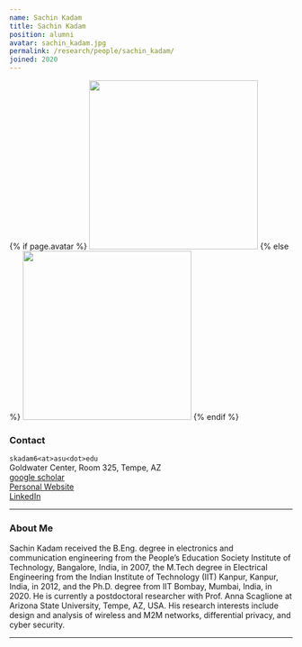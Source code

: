```yaml
---
name: Sachin Kadam
title: Sachin Kadam
position: alumni
avatar: sachin_kadam.jpg
permalink: /research/people/sachin_kadam/
joined: 2020
---
```


{% if page.avatar %}
<img width="300" src="{{site.baseurl}}/images/people/{{page.avatar}}" data-action="zoom">
{% else %}
<img width="300" src="https://evansheline.com/wp-content/uploads/2011/02/facebook-Storm-Trooper.jpg"  data-action="zoom">
{% endif %}

### Contact

<i class="fa fa-envelope-o"></i> `skadam6<at>asu<dot>edu`<br>
<i class="fa fa-building"></i> Goldwater Center, Room 325, Tempe, AZ <br>
<i class="fa fa-google"></i> [google scholar](https://scholar.google.co.in/citations?user=cuEB7yMAAAAJ&hl=en) <br>
<i class="fa fa-bar-chart"></i> [Personal Website](https://www.public.asu.edu/~skadam6/) <br>
<i class="fa fa-linkedin"></i> [LinkedIn](https://www.linkedin.com/in/sachin-kadam-10906a11a) <br>

<hr>

### About Me

Sachin Kadam received the B.Eng. degree in electronics and communication engineering from the People’s Education Society Institute of Technology, Bangalore, India, in 2007, the M.Tech degree in Electrical Engineering from the Indian Institute of Technology (IIT) Kanpur, Kanpur, India, in 2012, and the Ph.D. degree from IIT Bombay, Mumbai, India, in 2020. He is currently a postdoctoral researcher with Prof. Anna Scaglione at Arizona State University, Tempe, AZ, USA. His research interests include design and analysis of wireless and M2M networks, differential privacy, and cyber security.

<hr>
